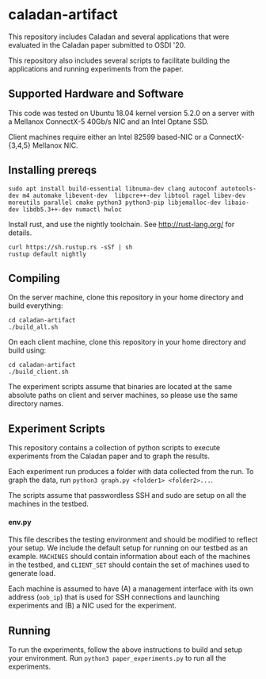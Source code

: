 # caladan-artifact

This repository includes Caladan and several applications that were evaluated in the Caladan paper submitted to OSDI '20.

This repository also includes several scripts to facilitate building the applications and running experiments from the paper.

## Supported Hardware and Software

This code was tested on Ubuntu 18.04 kernel version 5.2.0 on a server with a Mellanox ConnectX-5 40Gb/s NIC and an Intel Optane SSD.

Client machines require either an Intel 82599 based-NIC or a ConnectX-{3,4,5} Mellanox NIC.

## Installing prereqs
```
sudo apt install build-essential libnuma-dev clang autoconf autotools-dev m4 automake libevent-dev  libpcre++-dev libtool ragel libev-dev moreutils parallel cmake python3 python3-pip libjemalloc-dev libaio-dev libdb5.3++-dev numactl hwloc
```

Install rust, and use the nightly toolchain. See http://rust-lang.org/ for details.
```
curl https://sh.rustup.rs -sSf | sh
rustup default nightly
```

## Compiling

On the server machine, clone this repository in your home directory and build
everything:
```
cd caladan-artifact
./build_all.sh
```

On each client machine, clone this repository in your home directory and build
using:
```
cd caladan-artifact
./build_client.sh
```

The experiment scripts assume that binaries are located at the same absolute
paths on client and server machines, so please use the same directory names.


## Experiment Scripts
This repository contains a collection of python scripts to execute experiments
from the Caladan paper and to graph the results. 

Each experiment run produces a folder with data collected from the run. To graph
the data, run `python3 graph.py <folder1> <folder2>...`.

The scripts assume that passwordless SSH and sudo are setup on all the machines in the testbed. 

#### env.py
This file describes the testing environment and should be modified to reflect your setup. We include the default setup for running on our testbed as an example. `MACHINES` should contain information about each of the machines in the testbed, and `CLIENT_SET` should contain the set of machines used to generate load.

Each machine is assumed to have (A) a management interface with its own address (`oob_ip`) that is used for SSH connections and launching experiments and (B) a NIC used for the experiment.



## Running

To run the experiments, follow the above instructions to build and setup your environment. Run `python3 paper_experiments.py` to run all the experiments.

